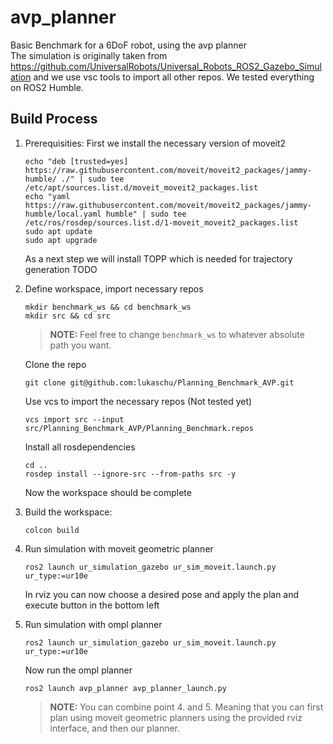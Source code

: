 # avp_planner

Basic Benchmark for a 6DoF robot, using the avp planner <br>
The simulation is originally taken from https://github.com/UniversalRobots/Universal_Robots_ROS2_Gazebo_Simulation and we use vsc tools to import all other repos. We tested everything on ROS2 Humble.

## Build Process

1. Prerequisities:
   First we install the necessary version of moveit2
   ```
   echo "deb [trusted=yes] https://raw.githubusercontent.com/moveit/moveit2_packages/jammy-humble/ ./" | sudo tee /etc/apt/sources.list.d/moveit_moveit2_packages.list
   echo "yaml https://raw.githubusercontent.com/moveit/moveit2_packages/jammy-humble/local.yaml humble" | sudo tee /etc/ros/rosdep/sources.list.d/1-moveit_moveit2_packages.list
   sudo apt update
   sudo apt upgrade
   ```

   As a next step we will install TOPP which is needed for trajectory generation
   TODO
3. Define workspace, import necessary repos 
   ```
   mkdir benchmark_ws && cd benchmark_ws
   mkdir src && cd src 
   ```
   
   > **NOTE:** Feel free to change `benchmark_ws` to whatever absolute path you want.
   >
   
   Clone the repo
   ```
   git clone git@github.com:lukaschu/Planning_Benchmark_AVP.git
   ```
   
   Use vcs to import the necessary repos (Not tested yet)
   ```
   vcs import src --input src/Planning_Benchmark_AVP/Planning_Benchmark.repos 
   ```
   Install all rosdependencies
   ```
   cd ..
   rosdep install --ignore-src --from-paths src -y
   ```
   Now the workspace should be complete

4. Build the workspace:
   ```
   colcon build
   ```
5. Run simulation with moveit geometric planner
   ```
   ros2 launch ur_simulation_gazebo ur_sim_moveit.launch.py ur_type:=ur10e
   ```
   In rviz you can now choose a desired pose and apply the plan and execute button in the bottom left
6. Run simulation with ompl planner
   ```
   ros2 launch ur_simulation_gazebo ur_sim_moveit.launch.py ur_type:=ur10e
   ```
   Now run the ompl planner
   ```
   ros2 launch avp_planner avp_planner_launch.py
   ```
   > **NOTE:** You can combine point 4. and 5. Meaning that you can first plan using moveit geometric planners
   > using the provided rviz interface, and then our planner.
   >
